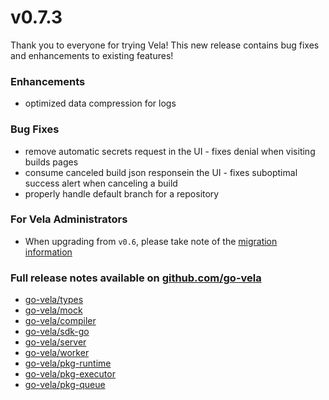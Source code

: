 # v0.7.3

Thank you to everyone for trying Vela! This new release contains bug fixes and enhancements to existing features!

### Enhancements

* optimized data compression for logs

### Bug Fixes

* remove automatic secrets request in the UI - fixes denial when visiting builds pages
* consume canceled build json responsein the UI - fixes suboptimal success alert when canceling a build
* properly handle default branch for a repository

### For Vela Administrators

* When upgrading from `v0.6`, please take note of the [migration information](/migrations/v0.7/README.md)

### Full release notes available on [github.com/go-vela](https://github.com/go-vela)

* [go-vela/types](https://github.com/go-vela/types/releases)
* [go-vela/mock](https://github.com/go-vela/mock/releases)
* [go-vela/compiler](https://github.com/go-vela/compiler/releases)
* [go-vela/sdk-go](https://github.com/go-vela/sdk-go/releases)
* [go-vela/server](https://github.com/go-vela/server/releases)
* [go-vela/worker](https://github.com/go-vela/worker/releases)
* [go-vela/pkg-runtime](https://github.com/go-vela/pkg-runtime/releases)
* [go-vela/pkg-executor](https://github.com/go-vela/pkg-executor/releases)
* [go-vela/pkg-queue](https://github.com/go-vela/pkg-queue/releases)